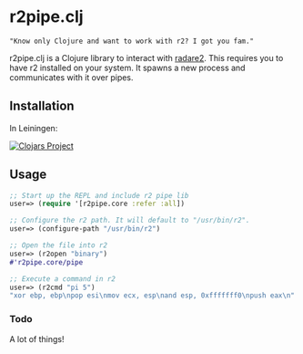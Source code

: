 # r2pipe.clj

`"Know only Clojure and want to work with r2? I got you fam."`

r2pipe.clj is a Clojure library to interact with [radare2](https://github.com/radareorg/radare2). This requires you to have r2 installed on your system. It spawns a new process and communicates with it over pipes.

## Installation

In Leiningen:

[![Clojars Project](https://img.shields.io/clojars/v/org.clojars.chinmay_dd/r2pipe.svg)](https://clojars.org/org.clojars.chinmay_dd/r2pipe)

## Usage

```clojure
;; Start up the REPL and include r2 pipe lib
user=> (require '[r2pipe.core :refer :all])

;; Configure the r2 path. It will default to "/usr/bin/r2".
user=> (configure-path "/usr/bin/r2")

;; Open the file into r2
user=> (r2open "binary")
#'r2pipe.core/pipe

;; Execute a command in r2
user=> (r2cmd "pi 5")
"xor ebp, ebp\npop esi\nmov ecx, esp\nand esp, 0xfffffff0\npush eax\n"
```

### Todo

A lot of things!
